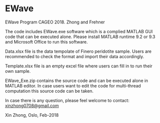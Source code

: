 # EWave

EWave Program CAGEO 2018. Zhong and Frehner

The code includes EWave.exe software which is a complied MATLAB GUI code that can be executed alone. Please install MATLAB runtime 9.2 or 9.3 and Microsoft Office to run this software.

Data.xlsx file is the data tempolate of Finero peridotite sample. Users are recommended to check the format and import their data accordingly.

Template.xlsx file is an empty excel file where users can fill in to run their own sample.

EWave_Exe.zip contains the source code and can be executed alone in MATLAB editor. In case users want to edit the code for multi-thread computation this source code can be taken.

In case there is any question, please feel welcome to contact: xinzhong0708@gmail.com

Xin Zhong, Oslo, Feb-2018
